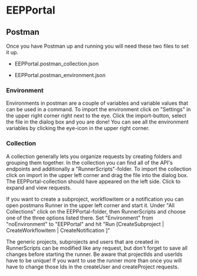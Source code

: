 # EEPPortal

## Postman

Once you have Postman up and running you will need these two files to set it up.

* EEPPortal.postman_collection.json

* EEPPortal.postman_environment.json



### Environment

Environments in postman are a couple of variables and variable values that can be used in a command. To import the environment click on "Settings" in the upper right corner right next to the eye. Click the import-button, select the file in the dialog box and you are done! You can see all the environment variables by clicking the eye-icon in the upper right corner.

### Collection

A collection generally lets you organize requests by creating folders and grouping them together. In the collection you can find all of the API's endpoints and additionally a "RunnerScripts"-folder. To import the collection click on import in the upper left corner and drag the file into the dialog box.
The EEPPortal-collection should have appeared on the left side. Click to expand and view requests.

If you want to create a subproject, workflowitem or a notification you can open postmans Runner in the upper left corner and start it.
Under "All Collections" click on the EEPPortal-folder, then RunnerScripts and choose one of the three options listed there. 
Set "Environment" from "noEnvironment" to "EEPPortal" and hit "Run [CreateSubproject | CreateWorkflowitem | CreateNotification ]"

The generic projects, subprojects and users that are created in RunnerScripts can be modified like any request, but don't forget to save all 
changes before starting the runner. Be aware that projectIds and userIds have to be unique! If you want to use the runner more than once you will have to change those Ids in the createUser and createProject requests.